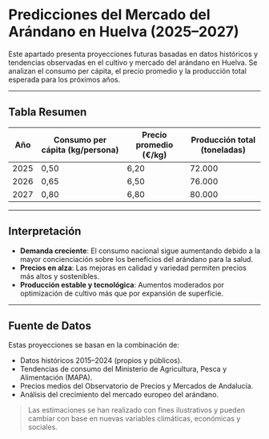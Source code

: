 # Predicciones del Mercado del Arándano en Huelva (2025–2027)

Este apartado presenta proyecciones futuras basadas en datos históricos y tendencias observadas en el cultivo y mercado del arándano en Huelva. Se analizan el consumo per cápita, el precio promedio y la producción total esperada para los próximos años.

---


## Tabla Resumen

| Año  | Consumo per cápita (kg/persona) | Precio promedio (€/kg) | Producción total (toneladas) |
|------|----------------------------------|-------------------------|-------------------------------|
| 2025 | 0,50                             | 6,20                    | 72.000                        |
| 2026 | 0,65                             | 6,50                    | 76.000                        |
| 2027 | 0,80                             | 6,80                    | 80.000                        |

---

## Interpretación

- **Demanda creciente**: El consumo nacional sigue aumentando debido a la mayor concienciación sobre los beneficios del arándano para la salud.
- **Precios en alza**: Las mejoras en calidad y variedad permiten precios más altos y sostenibles.
- **Producción estable y tecnológica**: Aumentos moderados por optimización de cultivo más que por expansión de superficie.

---

## Fuente de Datos

Estas proyecciones se basan en la combinación de:
- Datos históricos 2015–2024 (propios y públicos).
- Tendencias de consumo del Ministerio de Agricultura, Pesca y Alimentación (MAPA).
- Precios medios del Observatorio de Precios y Mercados de Andalucía.
- Análisis del crecimiento del mercado europeo del arándano.

> Las estimaciones se han realizado con fines ilustrativos y pueden cambiar con base en nuevas variables climáticas, económicas y sociales.
